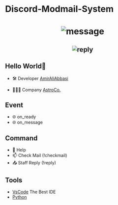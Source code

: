 # Discord-Modmail-System
<h1 align="center">
  <img src="https://cdn.discordapp.com/attachments/1039967003538096258/1187132680043774183/message.png" alt="message" />
</h1>
<h2 align="center">
  <img src="https://cdn.discordapp.com/attachments/1039967003538096258/1187132680337379348/reply2.png" alt="reply" />
</h2>

## Hello World👋


- 🛠️ Developer [AmirAliAbbasi](https://github.com/AmirAliAbbasi)

- 🧑🏼‍🚀 Company [AstroCo.](https://github.com/AstroCorporation)

## Event
- 🌐 on_ready
- 🌐 on_message
## Command
- 🤔 Help
- 📫 Check Mail (!checkmail)
- 📤 Staff Reply (!reply)


## Tools
- [VsCode](https://code.visualstudio.com/) The Best IDE
- [Python](https://www.python.org/) 

